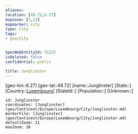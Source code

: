 ```yaml
---
aliases: 
location: [49.72,6.27]
mapzoom: [7,12] 
mapmarker: city 
type: City
tags:
- geo/City


SpocWebEntityId: 31225
isDeleted: false
confidential: public

title: Junglinster
---
```

[geo-lon::6.27]
[geo-lat::49.72]
[name::Junglinster]
[State::]
[Country::[Luxembourg](geo/Continent/Europe/Luxembourg.md)]
[StateId::]
[Population::]
[Unknown::]


```leaflet
id: Junglinster
coordinates: [Junglinster](geo/Continent/Europe/Luxembourg/City/Junglinster.md)
markerFile: [Junglinster](geo/Continent/Europe/Luxembourg/City/Junglinster.md)
defaultZoom: 11 
maxZoom: 18
```


